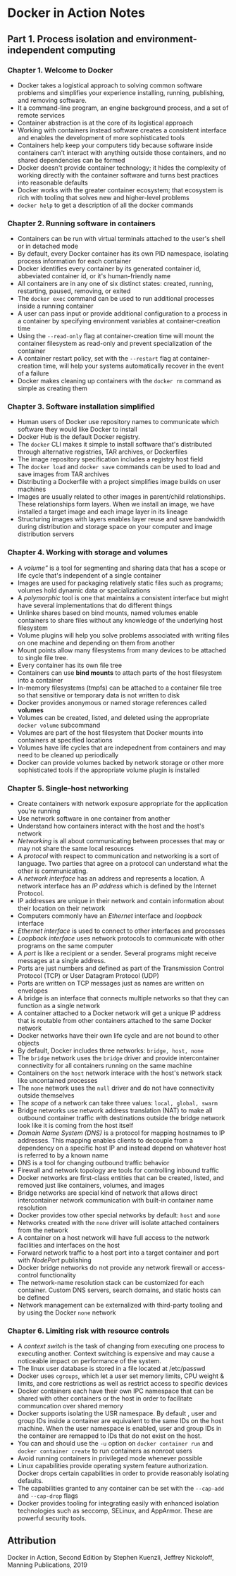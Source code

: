 # Docker in Action Notes
## Part 1. Process isolation and environment-independent computing
### Chapter 1. Welcome to Docker
- Docker takes a logistical approach to solving common software problems and simplifies your experience installing, running, publishing, and removing software.
- It a command-line program, an engine background process, and a set of remote services
- Container abstraction is at the core of its logistical approach
- Working with containers instead software creates a consistent interface and enables the development of more sophisticated tools
- Containers help keep your computers tidy because software inside containers can't interact with anything outside those containers, and no shared dependencies can be formed
- Docker doesn't provide container technology; it hides the complexity of working directly with the container software and turns best practices into reasonable defaults
- Docker works with the greater container ecosystem; that ecosystem is rich with tooling that solves new and higher-level problems
- `docker help` to get a description of all the docker commands

### Chapter 2. Running software in containers
- Containers can be run with virtual terminals attached to the user's shell or in detached mode
- By default, every Docker container has its own PID namespace, isolating process information for each container
- Docker identifies every container by its generated container id, abbeviated container id, or it's human-friendly name
- All containers are in any one of six distinct states: created, running, restarting, paused, removing, or exited
- The `docker exec` command can be used to run additional processes inside a running container
- A user can pass input or provide additional configuration to a process in a container by specifying environment variables at container-creation time
- Using the `--read-only` flag at container-creation time will mount the container filesystem as read-only and prevent specialization of the container
- A container restart policy, set with the `--restart` flag at container-creation time, will help your systems automatically recover in the event of a failure
- Docker makes cleaning up containers with the `docker rm` command as simple as creating them

### Chapter 3. Software installation simplified
- Human users of Docker use repository names to communicate which software they would like Docker to install
- Docker Hub is the default Docker registry.
- The `docker` CLI makes it simple to install software that's distributed through alternative registries, TAR archives, or Dockerfiles
- The image repository specification includes a registry host field
- The `docker load` and `docker save` commands can be used to load and save images from TAR archives
- Distributing a Dockerfile with a project simplifies image builds on user machines
- Images are usually related to other images in parent/child relationships. These relationships form layers. When we install an image, we have installed a target image and each image layer in its lineage
- Structuring images with layers enables layer reuse and save bandwidth during distribution and storage space on your computer and image distribution servers

### Chapter 4. Working with storage and volumes
- A *volume"* is a tool for segmenting and sharing data that has a scope or life cycle that's independent of a single container
- Images are used for packaging relatively static files such as programs; volumes hold dynamic data or specializations
- A *polymorphic* tool is one that maintains a consistent interface but might have several implementations that do different things
- Unlinke shares based on bind mounts, named volumes enable containers to share files without any knowledge of the underlying host filesystem
- Volume plugins will help you solve problems associated with writing files on one machine and depending on them from another
- Mount points allow many filesystems from many devices to be attached to single file tree. 
- Every container has its own file tree
- Containers can use **bind mounts** to attach parts of the host filesystem into a container
- In-memory filesystems (tmpfs) can be attached to a container file tree so that sensitive or temporary data is not written to disk
- Docker provides anonymous or named storage references called **volumes**
- Volumes can be created, listed, and deleted using the appropriate `docker volume` subcommand
- Volumes are part of the host filesystem that Docker mounts into containers at specified locations
- Volumes have life cycles that are indepednent from containers and may need to be cleaned up periodically
- Docker can provide volumes backed by network storage or other more sophisticated tools if the appropriate volume plugin is installed

### Chapter 5. Single-host networking
- Create containers with network exposure appropriate for the application you're running
- Use network software in one container from another
- Understand how containers interact with the host and the host's network
- *Networking* is all about communicating between processes that may or may not share the same local resources
- A *protocol* with respect to communication and networking is a sort of language. Two parties that agree on a protocol can understand what the other is communicating.
- A *network interface* has an address and represents a location. A network interface has an *IP address* which is defined by the Internet Protocol.
- IP addresses are unique in their network and contain information about their location on their network
- Computers commonly have an *Ethernet* interface and *loopback* interface
- *Ethernet interface* is used to connect to other interfaces and processes
- *Loopback interface* uses network protocols to communicate with other programs on the same computer
- A *port* is like a recipient or a sender. Several programs might receive messages at a single address.
- Ports are just numbers and defined as part of the Transmission Control Protocol (TCP) or User Datagram Protocol (UDP)
- Ports are written on TCP messages just as names are written on envelopes
- A bridge is an interface that connects multiple networks so that they can function as a single network
- A container attached to a Docker network will get a unique IP address that is routable from other containers attached to the same Docker network
- Docker networks have their own life cycle and are not bound to other objects
- By default, Docker includes three networks: `bridge, host, none`
- The `bridge` network uses the `bridge` driver and provide intercontainer connectivity for all containers running on the same machine
- Containers on the `host` network interace with the host's network stack like uncontained processes
- The `none` network uses the `null` driver and do not have connectivity outside themselves
- The *scope* of a network can take three values: `local, global, swarm`
- Bridge networks use network address translation (NAT) to make all outbound container traffic with destinations outside the bridge network look like it is coming from the host itself
- *Domain Name System (DNS)* is a protocol for mapping hostnames to IP addresses. This mapping enables clients to decouple from a dependency on a specific host IP and instead depend on whatever host is referred to by a known name
- DNS is a tool for changing outbound traffic behavior
- Firewall and network topology are tools for controlling inbound traffic
- Docker networks are first-class entities that can be created, listed, and removed just like containers, volumes, and images
- Bridge networks are special kind of network that allows direct intercontainer network communication with built-in container name resolution
- Docker provides tow other special networks by default: `host` and `none`
- Networks created with the `none` driver will isolate attached containers from the network
- A container on a host network will have full access to the network facilities and interfaces on the host
- Forward network traffic to a host port into a target container and port with *NodePort* publishing
- Docker bridge networks do not provide any network firewall or access-control functionality
- The network-name resolution stack can be customized for each container. Custom DNS servers, search domains, and static hosts can be defined
- Network management can be externalized with third-party tooling and by using the Docker `none` network

### Chapter 6. Limiting risk with resource controls
- A *context switch* is the task of changing from executing one process to executing another. Context switching is expensive and may cause a noticeable impact on performance of the system.
-  The linux user database is stored in a file located at /etc/passwd
- Docker uses `cgroups`, which let a user set memory limits, CPU weight & limits, and core restrictions as well as restrict access to specific devices
- Docker containers each have their own IPC namespace that can be shared with other containers or the host in order to facilitate communcation over shared memory
- Docker supports isolating the USR namespace. By default , user and group IDs inside a container are equivalent to the same IDs on the host machine. When the user namespace is enabled, user and group IDs in the container are remapped to IDs that do not exist on the host.
- You can and should use the `-u` option on `docker container run` and `docker container create` to run containers as nonroot users
- Avoid running containers in privileged mode whenever possible
- Linux capabilities provide operating system feature authorization. Docker drops certain capabilities in order to provide reasonably isolating defaults.
- The capabilities granted to any container can be set with the `--cap-add` and `--cap-drop` flags
- Docker provides tooling for integrating easily with enhanced isolation technologies such as seccomp, SELinux, and AppArmor. These are powerful security tools.

## Attribution
Docker in Action, Second Edition by Stephen Kuenzli, Jeffrey Nickoloff, Manning Publications, 2019
